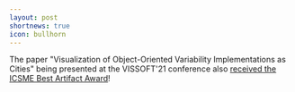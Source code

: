 ```yaml
---
layout: post
shortnews: true
icon: bullhorn
---
```


The paper "Visualization of Object-Oriented Variability Implementations as Cities" being presented at the VISSOFT'21 conference also [received the ICSME Best Artifact Award](https://twitter.com/colletp/status/1448666721422909445?s=20)!